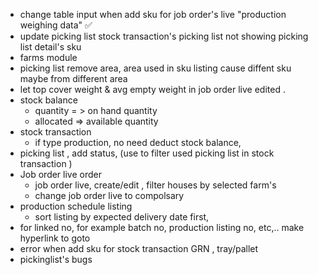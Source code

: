 - change table input when add sku for job order's live "production weighing data"  ✅
- update picking list stock transaction's picking list not showing picking list detail's sku
- farms module
- picking list remove area, area used in sku listing  cause diffent sku maybe from different area 
- let top cover weight & avg empty weight in job order live edited . 
- stock balance
	- quantity = > on hand quantity
	- allocated => available quantity
- stock transaction 
	-  if type production, no need deduct stock balance, 
- picking list , add status, (use to filter used picking list in stock transaction )
- Job order live order 
	- job order live, create/edit , filter houses by selected farm's 
	- change job order live to compolsary 
- production schedule listing 
	-  sort listing by expected delivery date first, 
- for linked no, for example batch no, production listing no, etc,.. make hyperlink to goto 
- error when add sku for stock transaction GRN , tray/pallet 
- pickinglist's bugs 